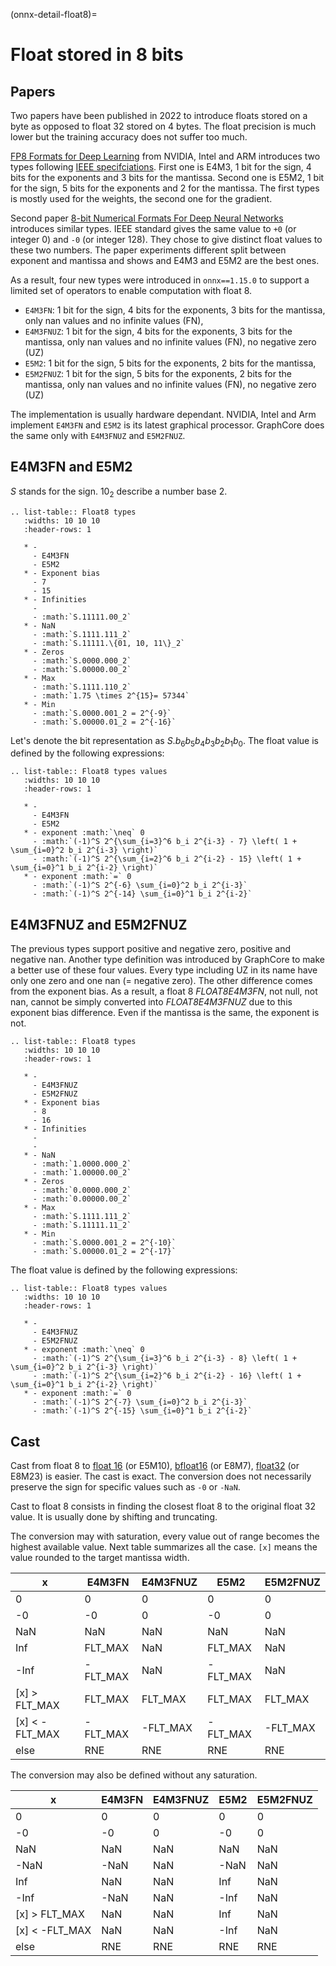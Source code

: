 <!--
Copyright (c) Model Infer Project Contributors

SPDX-License-Identifier: Apache-2.0
-->

(onnx-detail-float8)=

# Float stored in 8 bits

## Papers

Two papers have been published in 2022 to introduce floats
stored on a byte as opposed to float 32 stored on 4 bytes.
The float precision is much lower but the training accuracy
does not suffer too much.

[FP8 Formats for Deep Learning](https://arxiv.org/abs/2209.05433)
from NVIDIA, Intel and ARM introduces two types following
[IEEE specifciations](https://en.wikipedia.org/wiki/IEEE_754).
First one is E4M3, 1 bit for the sign, 4 bits for the exponents and 3
bits for the mantissa. Second one is E5M2, 1 bit for the sign,
5 bits for the exponents and 2 for the mantissa. The first types
is mostly used for the weights, the second one for the gradient.

Second paper [8-bit Numerical Formats For Deep Neural Networks](https://arxiv.org/pdf/2206.02915.pdf) introduces
similar types. IEEE standard gives the same value
to `+0` (or integer 0) and `-0` (or integer 128).
They chose to give distinct float values to these two
numbers. The paper experiments different split between
exponent and mantissa and shows and E4M3 and E5M2 are
the best ones.

As a result, four new types were introduced in `onnx==1.15.0`
to support a limited set of operators to enable computation
with float 8.

- `E4M3FN`: 1 bit for the sign, 4 bits for the exponents, 3 bits for the mantissa,
  only nan values and no infinite values (FN),
- `E4M3FNUZ`: 1 bit for the sign, 4 bits for the exponents, 3 bits for the mantissa,
  only nan values and no infinite values (FN), no negative zero (UZ)
- `E5M2`: 1 bit for the sign, 5 bits for the exponents, 2 bits for the mantissa,
- `E5M2FNUZ`: 1 bit for the sign, 5 bits for the exponents, 2 bits for the mantissa,
  only nan values and no infinite values (FN), no negative zero (UZ)

The implementation is usually hardware dependant.
NVIDIA, Intel and Arm implement `E4M3FN` and `E5M2` is its latest graphical processor.
GraphCore does the same only with `E4M3FNUZ` and `E5M2FNUZ`.

## E4M3FN and E5M2

$S$ stands for the sign. $10_2$ describe a number base 2.

```{eval-rst}
.. list-table:: Float8 types
   :widths: 10 10 10
   :header-rows: 1

   * -
     - E4M3FN
     - E5M2
   * - Exponent bias
     - 7
     - 15
   * - Infinities
     -
     - :math:`S.11111.00_2`
   * - NaN
     - :math:`S.1111.111_2`
     - :math:`S.11111.\{01, 10, 11\}_2`
   * - Zeros
     - :math:`S.0000.000_2`
     - :math:`S.00000.00_2`
   * - Max
     - :math:`S.1111.110_2`
     - :math:`1.75 \times 2^{15}= 57344`
   * - Min
     - :math:`S.0000.001_2 = 2^{-9}`
     - :math:`S.00000.01_2 = 2^{-16}`

```

Let's denote the bit representation as $S.b_6 b_5 b_4 b_3 b_2 b_1 b_0$.
The float value is defined by the following expressions:

```{eval-rst}
.. list-table:: Float8 types values
   :widths: 10 10 10
   :header-rows: 1

   * -
     - E4M3FN
     - E5M2
   * - exponent :math:`\neq` 0
     - :math:`(-1)^S 2^{\sum_{i=3}^6 b_i 2^{i-3} - 7} \left( 1 + \sum_{i=0}^2 b_i 2^{i-3} \right)`
     - :math:`(-1)^S 2^{\sum_{i=2}^6 b_i 2^{i-2} - 15} \left( 1 + \sum_{i=0}^1 b_i 2^{i-2} \right)`
   * - exponent :math:`=` 0
     - :math:`(-1)^S 2^{-6} \sum_{i=0}^2 b_i 2^{i-3}`
     - :math:`(-1)^S 2^{-14} \sum_{i=0}^1 b_i 2^{i-2}`
```

## E4M3FNUZ and E5M2FNUZ

The previous types support positive and negative zero, positive and negative nan.
Another type definition was introduced by GraphCore to make a better use
of these four values. Every type including UZ in its name have only one zero
and one nan (= negative zero). The other difference comes from the exponent bias.
As a result, a float 8 *FLOAT8E4M3FN*, not null, not nan, cannot be simply
converted into *FLOAT8E4M3FNUZ* due to this exponent bias difference.
Even if the mantissa is the same, the exponent is not.

```{eval-rst}
.. list-table:: Float8 types
   :widths: 10 10 10
   :header-rows: 1

   * -
     - E4M3FNUZ
     - E5M2FNUZ
   * - Exponent bias
     - 8
     - 16
   * - Infinities
     -
     -
   * - NaN
     - :math:`1.0000.000_2`
     - :math:`1.00000.00_2`
   * - Zeros
     - :math:`0.0000.000_2`
     - :math:`0.00000.00_2`
   * - Max
     - :math:`S.1111.111_2`
     - :math:`S.11111.11_2`
   * - Min
     - :math:`S.0000.001_2 = 2^{-10}`
     - :math:`S.00000.01_2 = 2^{-17}`
```

The float value is defined by the following expressions:

```{eval-rst}
.. list-table:: Float8 types values
   :widths: 10 10 10
   :header-rows: 1

   * -
     - E4M3FNUZ
     - E5M2FNUZ
   * - exponent :math:`\neq` 0
     - :math:`(-1)^S 2^{\sum_{i=3}^6 b_i 2^{i-3} - 8} \left( 1 + \sum_{i=0}^2 b_i 2^{i-3} \right)`
     - :math:`(-1)^S 2^{\sum_{i=2}^6 b_i 2^{i-2} - 16} \left( 1 + \sum_{i=0}^1 b_i 2^{i-2} \right)`
   * - exponent :math:`=` 0
     - :math:`(-1)^S 2^{-7} \sum_{i=0}^2 b_i 2^{i-3}`
     - :math:`(-1)^S 2^{-15} \sum_{i=0}^1 b_i 2^{i-2}`
```

## Cast

Cast from float 8 to
[float 16](https://en.wikipedia.org/wiki/Half-precision_floating-point_format) (or E5M10),
[bfloat16](https://en.wikipedia.org/wiki/Bfloat16_floating-point_format) (or E8M7),
[float32](https://en.wikipedia.org/wiki/Single-precision_floating-point_format) (or E8M23) is easier.
The cast is exact. The conversion does not necessarily preserve the sign for
specific values such as `-0` or `-NaN`.

Cast to float 8 consists in finding the closest float 8
to the original float 32 value. It is usually done by shifting
and truncating.

The conversion may with saturation, every value out of range
becomes the highest available value. Next table summarizes
all the case. `[x]` means the value rounded to
the target mantissa width.

| x                 | E4M3FN   | E4M3FNUZ | E5M2     | E5M2FNUZ |
| ----------------- | -------- | -------- | -------- | -------- |
| 0                 | 0        | 0        | 0        | 0        |
| -0                | -0       | 0        | -0       | 0        |
| NaN               | NaN      | NaN      | NaN      | NaN      |
| Inf               | FLT_MAX  | NaN      | FLT_MAX  | NaN      |
| -Inf              | -FLT_MAX | NaN      | -FLT_MAX | NaN      |
| \[x\] > FLT_MAX   | FLT_MAX  | FLT_MAX  | FLT_MAX  | FLT_MAX  |
| \[x\] \< -FLT_MAX | -FLT_MAX | -FLT_MAX | -FLT_MAX | -FLT_MAX |
| else              | RNE      | RNE      | RNE      | RNE      |

The conversion may also be defined without any saturation.

| x                 | E4M3FN | E4M3FNUZ | E5M2 | E5M2FNUZ |
| ----------------- | ------ | -------- | ---- | -------- |
| 0                 | 0      | 0        | 0    | 0        |
| -0                | -0     | 0        | -0   | 0        |
| NaN               | NaN    | NaN      | NaN  | NaN      |
| -NaN              | -NaN   | NaN      | -NaN | NaN      |
| Inf               | NaN    | NaN      | Inf  | NaN      |
| -Inf              | -NaN   | NaN      | -Inf | NaN      |
| \[x\] > FLT_MAX   | NaN    | NaN      | Inf  | NaN      |
| \[x\] \< -FLT_MAX | NaN    | NaN      | -Inf | NaN      |
| else              | RNE    | RNE      | RNE  | RNE      |
